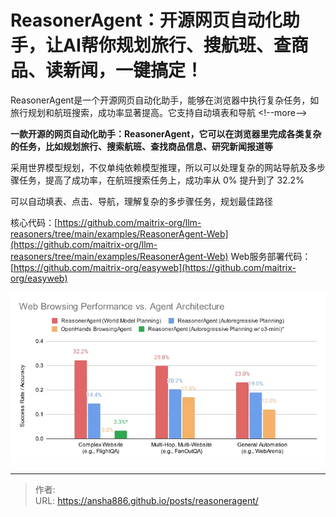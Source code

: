 # ReasonerAgent：开源网页自动化助手，让AI帮你规划旅行、搜航班、查商品、读新闻，一键搞定！

ReasonerAgent是一个开源网页自动化助手，能够在浏览器中执行复杂任务，如旅行规划和航班搜索，成功率显著提高。它支持自动填表和导航
&lt;!--more--&gt;

**一款开源的网页自动化助手：ReasonerAgent，它可以在浏览器里完成各类复杂的任务，比如规划旅行、搜索航班、查找商品信息、研究新闻报道等**

采用世界模型规划，不仅单纯依赖模型推理，所以可以处理复杂的网站导航及多步骤任务，提高了成功率，在航班搜索任务上，成功率从 0% 提升到了 32.2%

可以自动填表、点击、导航，理解复杂的多步骤任务，规划最佳路径

核心代码：[https://github.com/maitrix-org/llm-reasoners/tree/main/examples/ReasonerAgent-Web](https://github.com/maitrix-org/llm-reasoners/tree/main/examples/ReasonerAgent-Web) Web服务部署代码：[https://github.com/maitrix-org/easyweb](https://github.com/maitrix-org/easyweb)

![](https://raw.githubusercontent.com/ansha886/blog-images/master/ReasonerAgent.webp)


---

> 作者:   
> URL: https://ansha886.github.io/posts/reasoneragent/  

